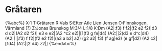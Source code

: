 # Gråtaren

{%abc%}
X:1
T:Gråtaren
R:Vals
S:Efter Atle Lien Jensen
O:Finnskogen, Värmland (?)
Z:Jonas Brunskog
M:3/4
L:1/8
K:Dm
(A2|:f3) f f2|(f2 e2 f2)|d3 d d2|(A2 d2 f2)|
e3 e e2|(A2 ^c2 e2)|[1(f3 g fe|d4) (A2:|[2(d3 e d^c|d4) (A2|]
|:f3) f f2|(f2 e2 f2)|(a3 a b2| a2) (g2 a2|
f3) (f ag|e3) (e gf|d2) (A2 c2|[1d4) (A2:|[2 d4) z2|]
{%endabc%}

